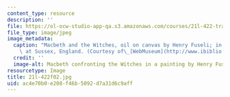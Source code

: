 ```yaml
---
content_type: resource
description: ''
file: https://ol-ocw-studio-app-qa.s3.amazonaws.com/courses/21l-422-tragedy-fall-2002/ac4e70b0e208f46b5092d7a31d6c9aff_21l-422f02.jpg
file_type: image/jpeg
image_metadata:
  caption: "Macbeth and the Witches, oil on canvas by Henry Fuseli; in Petworth House\
    \ at Sussex, England. (Courtesy of\_[WebMuseum](http://www.ibiblio.org/wm/).)"
  credit: ''
  image-alt: Macbeth confronting the Witches in a painting by Henry Fuseli.
resourcetype: Image
title: 21l-422f02.jpg
uid: ac4e70b0-e208-f46b-5092-d7a31d6c9aff
---
```

